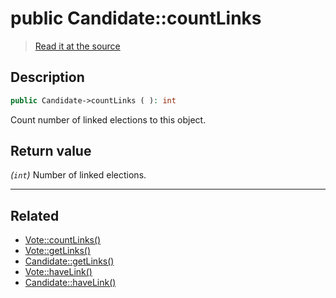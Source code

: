 # public Candidate::countLinks

> [Read it at the source](https://github.com/julien-boudry/Condorcet/blob/master/src/Relations/Linkable.php#L44)

## Description    

```php
public Candidate->countLinks ( ): int
```

Count number of linked elections to this object.


## Return value   

*(`int`)* Number of linked elections.


---------------------------------------

## Related

* [Vote::countLinks()](/Docs/api-reference/Vote%20Class/Vote--countLinks().md)    
* [Vote::getLinks()](/Docs/api-reference/Vote%20Class/Vote--getLinks().md)    
* [Candidate::getLinks()](/Docs/api-reference/Candidate%20Class/Candidate--getLinks().md)    
* [Vote::haveLink()](/Docs/api-reference/Vote%20Class/Vote--haveLink().md)    
* [Candidate::haveLink()](/Docs/api-reference/Candidate%20Class/Candidate--haveLink().md)    
